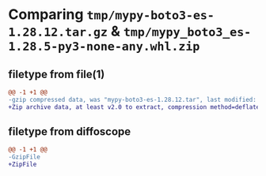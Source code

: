 # Comparing `tmp/mypy-boto3-es-1.28.12.tar.gz` & `tmp/mypy_boto3_es-1.28.5-py3-none-any.whl.zip`

## filetype from file(1)

```diff
@@ -1 +1 @@
-gzip compressed data, was "mypy-boto3-es-1.28.12.tar", last modified: Thu Jul 27 05:34:40 2023, max compression
+Zip archive data, at least v2.0 to extract, compression method=deflate
```

## filetype from diffoscope

```diff
@@ -1 +1 @@
-GzipFile
+ZipFile
```

